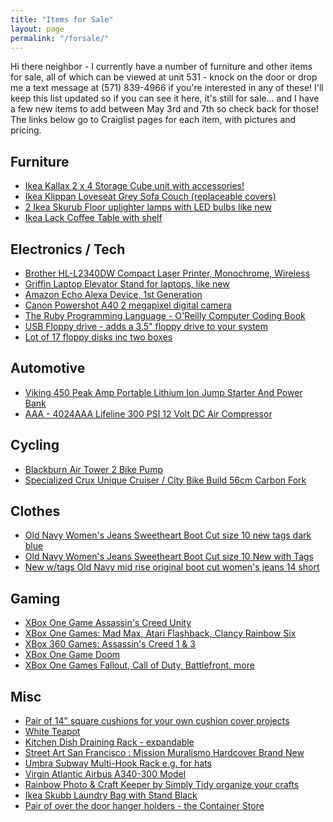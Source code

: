 ```yaml
---
title: "Items for Sale"
layout: page
permalink: "/forsale/"
---
```

<div class="container">
    <div class="row">
        <div class="col-md-12">
            <p>Hi there neighbor - I currently have a number of furniture and other items for sale, all of which can be viewed at unit 531 - knock on the door or drop me a text message at (571) 839-4966 if you're interested in any of these!  I'll keep this list updated so if you can see it here, it's still for sale... and I have a few new items to add between May 3rd and 7th so check back for those!  The links below go to Craiglist pages for each item, with pictures and pricing.</p>
            <h2>Furniture</h2>
            <ul>
               <li><a href="https://sandiego.craigslist.org/csd/fuo/d/san-diego-ikea-kallax-x-storage-cube/7312077004.html">Ikea Kallax 2 x 4 Storage Cube unit with accessories!</a></li>
               <li><a href="https://sandiego.craigslist.org/csd/fuo/d/san-diego-ikea-klippan-loveseat-grey/7312127333.html">Ikea Klippan Loveseat Grey Sofa Couch (replaceable covers)</a></li>
               <li><a href="https://sandiego.craigslist.org/csd/fuo/d/san-diego-ikea-skurub-floor-uplighter/7312060400.html">2 Ikea Skurub Floor uplighter lamps with LED bulbs like new</a></li>
               <li><a href="https://sandiego.craigslist.org/csd/fuo/d/san-diego-ikea-lack-coffee-table-with/7316596224.html">Ikea Lack Coffee Table with shelf</a></li>
            </ul>
            <h2>Electronics / Tech</h2>
            <ul>
               <li><a href="https://sandiego.craigslist.org/csd/sys/d/san-diego-brother-hl-l2340dw-compact/7312101182.html">Brother HL-L2340DW Compact Laser Printer, Monochrome, Wireless</a></li>
               <li><a href="https://sandiego.craigslist.org/csd/sop/d/san-diego-griffin-laptop-elevator-stand/7308358783.html">Griffin Laptop Elevator Stand for laptops, like new</a></li>
               <li><a href="https://sandiego.craigslist.org/csd/ele/d/san-diego-amazon-echo-alexa-device-1st/7300096978.html">Amazon Echo Alexa Device, 1st Generation</a></li>
               <li><a href="https://sandiego.craigslist.org/csd/ele/d/san-diego-canon-powershot-a40-megapixel/7313190318.html">Canon Powershot A40 2 megapixel digital camera</a></li>
               <li><a href="https://sandiego.craigslist.org/csd/bks/d/san-diego-the-ruby-programming-language/7305386539.html">The Ruby Programming Language - O'Reilly Computer Coding Book</a></li> 
               <li><a href="https://sandiego.craigslist.org/csd/sop/d/san-diego-usb-floppy-drive-adds-35/7312221121.html">USB Floppy drive - adds a 3.5" floppy drive to your system</a></li>
               <li><a href="https://sandiego.craigslist.org/csd/sop/d/san-diego-lot-of-17-floppy-disks-inc/7314964394.html">Lot of 17 floppy disks inc two boxes</a></li>
            </ul>
            <h2>Automotive</h2>
            <ul>
                <li><a href="https://sandiego.craigslist.org/csd/ele/d/san-diego-viking-450-peak-amp-portable/7316599593.html">Viking 450 Peak Amp Portable Lithium Ion Jump Starter And Power Bank</a></li>
                <li><a href="https://sandiego.craigslist.org/csd/pts/d/san-diego-aaa-aaa-lifeline-300-psi-12/7316592510.html">AAA - 4024AAA Lifeline 300 PSI 12 Volt DC Air Compressor</a></li>
            </ul>
            <h2>Cycling</h2>
            <ul>
               <li><a href="https://sandiego.craigslist.org/csd/bop/d/san-diego-blackburn-air-tower-bike-pump/7313182363.html">Blackburn Air Tower 2 Bike Pump</a></li>
               <li><a href="https://sandiego.craigslist.org/csd/bik/d/san-diego-specialized-crux-unique/7304957291.html">Specialized Crux Unique Cruiser / City Bike Build 56cm Carbon Fork</a></li>
            </ul>
            <h2>Clothes</h2>
            <ul>
               <li><a href="https://sandiego.craigslist.org/csd/clo/d/san-diego-old-navy-womens-jeans/7312544822.html">Old Navy Women's Jeans Sweetheart Boot Cut size 10 new tags dark blue</a></li>
               <li><a href="https://sandiego.craigslist.org/csd/clo/d/san-diego-old-navy-womens-jeans/7312214262.html">Old Navy Women's Jeans Sweetheart Boot Cut size 10 New with Tags</a></li>
               <li><a href="New w/tags Old Navy mid rise original boot cut women's jeans 14 short - $10">New w/tags Old Navy mid rise original boot cut women's jeans 14 short</a></li>
            </ul>
            <h2>Gaming</h2>
            <ul>
               <li><a href="https://sandiego.craigslist.org/csd/vgm/d/san-diego-xbox-one-game-assassins-creed/7305442206.html">XBox One Game Assassin's Creed Unity</a></li>
               <li><a href="https://sandiego.craigslist.org/csd/vgm/d/san-diego-xbox-one-games-each-mad-max/7304946201.html">XBox One Games: Mad Max, Atari Flashback, Clancy Rainbow Six</a></li>
               <li><a href="https://sandiego.craigslist.org/csd/vgm/d/san-diego-xbox-360-games-assassins/7313671051.html">XBox 360 Games: Assassin's Creed 1 & 3</a></li>
                  <li><a href="https://sandiego.craigslist.org/csd/vgm/d/san-diego-xbox-one-game-doom/7315549610.html">XBox One Game Doom</a></li>
               <li><a href="https://sandiego.craigslist.org/csd/vgm/d/san-diego-xbox-one-games-each-fallout/7315516530.html">XBox One Games Fallout, Call of Duty, Battlefront, more</a></li>
            </ul>
            <h2>Misc</h2>
            <ul>
               <li><a href="https://sandiego.craigslist.org/csd/art/d/san-diego-pair-of-14-square-cushions/7312083869.html">Pair of 14" square cushions for your own cushion cover projects</a></li>
               <li><a href="https://sandiego.craigslist.org/csd/hsh/d/san-diego-white-teapot/7305040030.html">White Teapot</a></li>
               <li><a href="https://sandiego.craigslist.org/csd/hsh/d/san-diego-kitchen-dish-draining-rack/7305390511.html">Kitchen Dish Draining Rack - expandable</a></li>
               <li><a href="https://sandiego.craigslist.org/csd/bks/d/san-diego-street-art-san-francisco/7312161350.html">Street Art San Francisco : Mission Muralismo Hardcover Brand New</a></li>
               <li><a href="https://sandiego.craigslist.org/csd/hsh/d/san-diego-umbra-subway-multi-hook-rack/7304974742.html">Umbra Subway Multi-Hook Rack e.g. for hats</a></li>
               <li><a href="https://sandiego.craigslist.org/csd/clt/d/san-diego-virgin-atlantic-airbus-model/7301557985.html">Virgin Atlantic Airbus A340-300 Model</a></li>
               <li><a href="https://sandiego.craigslist.org/csd/art/d/san-diego-rainbow-photo-craft-keeper-by/7308109064.html">Rainbow Photo & Craft Keeper by Simply Tidy organize your crafts</a></li>
               <li><a href="https://sandiego.craigslist.org/csd/hsh/d/san-diego-ikea-skubb-laundry-bag-with/7308099089.html">Ikea Skubb Laundry Bag with Stand Black</a></li> 
               <li><a href="https://sandiego.craigslist.org/csd/hsh/d/san-diego-pair-of-over-the-door-hanger/7308101871.html">Pair of over the door hanger holders - the Container Store</a></li>
            </ul>
      </div>
   </div>
</div>
